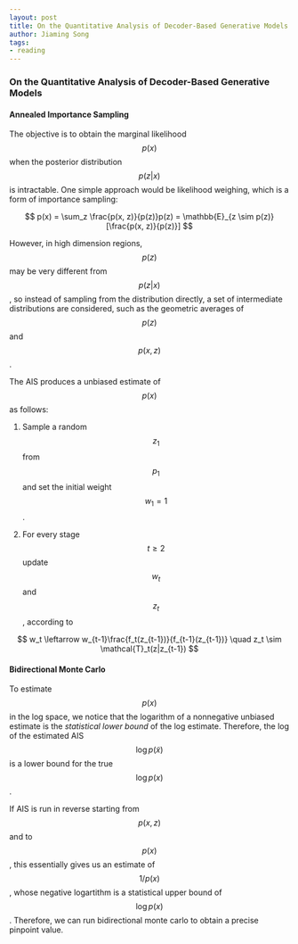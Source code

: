 ```yaml
---
layout: post
title: On the Quantitative Analysis of Decoder-Based Generative Models
author: Jiaming Song
tags:
- reading
---
```


### On the Quantitative Analysis of Decoder-Based Generative Models

#### Annealed Importance Sampling

The objective is to obtain the marginal likelihood $$p(x)$$ when the posterior distribution $$p(z\lvert x)$$ is intractable. One simple approach would be likelihood weighing, which is a form of importance sampling:

$$
p(x) = \sum_z \frac{p(x, z)}{p(z)}p(z) = \mathbb{E}_{z \sim p(z)} [\frac{p(x, z)}{p(z)}]
$$

However, in high dimension regions, $$p(z)$$ may be very different from $$p(z\lvert x)$$, so instead of sampling from the distribution directly, a set of intermediate distributions are considered, such as the geometric averages of $$p(z)$$ and $$p(x, z)$$.

The AIS produces a unbiased estimate of $$p(x)$$ as follows: 

1. Sample a random $$z_1$$ from $$p_1$$ and set the initial weight $$w_1 = 1$$. 

2. For every stage $$t \geq 2$$ update $$w_t$$ and $$z_t$$, according to

$$
w_t \leftarrow w_{t-1}\frac{f_t(z_{t-1})}{f_{t-1}(z_{t-1})} \quad z_t \sim \mathcal{T}_t(z|z_{t-1})
$$

#### Bidirectional Monte Carlo

To estimate $$p(x)$$ in the log space, we notice that the logarithm of a nonnegative unbiased estimate is the *statistical lower bound* of the log estimate. Therefore, the log of the estimated AIS $$\log p(\tilde{x})$$ is a lower bound for the true $$\log p(x)$$.

If AIS is run in reverse starting from $$p(x, z)$$ and to $$p(x)$$, this essentially gives us an estimate of $$1/p(x)$$, whose negative logartithm is a statistical upper bound of $$\log p(x)$$. Therefore, we can run bidirectional monte carlo to obtain a precise pinpoint value.

